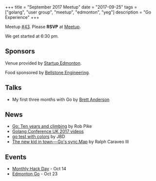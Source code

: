 +++
title = "September 2017 Meetup"
date = "2017-09-25"
tags = ["golang", "user group", "meetup", "edmonton", "yeg"]
description = "Go Experience"
+++

Meetup [#43](https://github.com/edmontongo/presentations/issues/70). Please **RSVP** at [Meetup](https://www.meetup.com/startupedmonton/events/242022549/).

We get started at 6:30 pm.

## Sponsors 

Venue provided by [Startup Edmonton](http://www.startupedmonton.com/).

Food sponsored by [Bellstone Engineering](https://bellstone.ca/). 

## Talks

* My first three months with Go by [Brett Anderson](https://github.com/Brett-A-T-Anderson)

## News

* [Go: Ten years and climbing](https://commandcenter.blogspot.ca/2017/09/go-ten-years-and-climbing.html) by Rob Pike
* [Golang Conference UK 2017 videos](https://www.youtube.com/playlist?list=PLDWZ5uzn69eyM81omhIZLzvRhTOXvpeX9#golanguk2017)
* [go test with colors](https://github.com/rakyll/gotest) by JBD
* [The new kid in town — Go's sync.Map](https://medium.com/@deckarep/the-new-kid-in-town-gos-sync-map-de24a6bf7c2c) by Ralph Caraveo III


## Events

* [Monthly Hack Day](https://www.meetup.com/startupedmonton/events/242651392/) - Oct 14
* [Edmonton Go](https://www.meetup.com/startupedmonton/events/ddzwmnywnbfc/) - Oct 23
